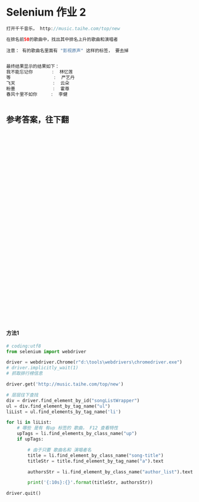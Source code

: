 # Selenium 作业 2



```java
打开千千音乐， http://music.taihe.com/top/new

在排名前50的歌曲中，找出其中排名上升的歌曲和演唱者
 
注意： 有的歌曲名里面有 "影视原声" 这样的标签， 要去掉


最终结果显示的结果如下：
我不能忘记你       :  林忆莲
等                :  严艺丹
飞天              :  云朵
粉墨              :  霍尊
春风十里不如你     :  李健



```


## 参考答案，往下翻
<br><br><br><br><br><br><br><br><br><br><br><br><br><br><br><br><br><br><br><br><br><br><br><br><br><br><br><br><br><br>

#### 方法1
```python
# coding:utf8
from selenium import webdriver

driver = webdriver.Chrome(r"d:\tools\webdrivers\chromedriver.exe")
# driver.implicitly_wait(1)
# 抓取排行榜信息

driver.get('http://music.taihe.com/top/new')

# 层层往下查找
div = driver.find_element_by_id("songListWrapper")
ul = div.find_element_by_tag_name("ul")
liList = ul.find_elements_by_tag_name('li')

for li in liList:
    # 哪些 是有 有up 标签的 歌曲， F12 查看特性
    upTags = li.find_elements_by_class_name("up")
    if upTags:

        # 由于只要 歌曲名和 演唱者名
        title = li.find_element_by_class_name("song-title")
        titleStr = title.find_element_by_tag_name("a").text

        authorsStr = li.find_element_by_class_name("author_list").text

        print('{:10s}:{}'.format(titleStr, authorsStr))

driver.quit()
```
